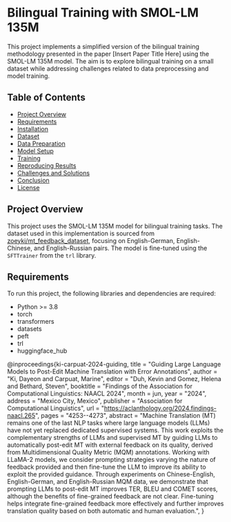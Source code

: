 # Bilingual Training with SMOL-LM 135M

This project implements a simplified version of the bilingual training methodology presented in the paper [Insert Paper Title Here] using the SMOL-LM 135M model. The aim is to explore bilingual training on a small dataset while addressing challenges related to data preprocessing and model training.

## Table of Contents
- [Project Overview](#project-overview)
- [Requirements](#requirements)
- [Installation](#installation)
- [Dataset](#dataset)
- [Data Preparation](#data-preparation)
- [Model Setup](#model-setup)
- [Training](#training)
- [Reproducing Results](#reproducing-results)
- [Challenges and Solutions](#challenges-and-solutions)
- [Conclusion](#conclusion)
- [License](#license)

## Project Overview
This project uses the SMOL-LM 135M model for bilingual training tasks. The dataset used in this implementation is sourced from [zoeyki/mt_feedback_dataset](https://huggingface.co/datasets/zoeyki/mt_feedback_dataset), focusing on English-German, English-Chinese, and English-Russian pairs. The model is fine-tuned using the `SFTTrainer` from the `trl` library.

## Requirements
To run this project, the following libraries and dependencies are required:
- Python >= 3.8
- torch
- transformers
- datasets
- peft
- trl
- huggingface_hub


@inproceedings{ki-carpuat-2024-guiding,
    title = "Guiding Large Language Models to Post-Edit Machine Translation with Error Annotations",
    author = "Ki, Dayeon  and
      Carpuat, Marine",
    editor = "Duh, Kevin  and
      Gomez, Helena  and
      Bethard, Steven",
    booktitle = "Findings of the Association for Computational Linguistics: NAACL 2024",
    month = jun,
    year = "2024",
    address = "Mexico City, Mexico",
    publisher = "Association for Computational Linguistics",
    url = "https://aclanthology.org/2024.findings-naacl.265",
    pages = "4253--4273",
    abstract = "Machine Translation (MT) remains one of the last NLP tasks where large language models (LLMs) have not yet replaced dedicated supervised systems. This work exploits the complementary strengths of LLMs and supervised MT by guiding LLMs to automatically post-edit MT with external feedback on its quality, derived from Multidimensional Quality Metric (MQM) annotations. Working with LLaMA-2 models, we consider prompting strategies varying the nature of feedback provided and then fine-tune the LLM to improve its ability to exploit the provided guidance. Through experiments on Chinese-English, English-German, and English-Russian MQM data, we demonstrate that prompting LLMs to post-edit MT improves TER, BLEU and COMET scores, although the benefits of fine-grained feedback are not clear. Fine-tuning helps integrate fine-grained feedback more effectively and further improves translation quality based on both automatic and human evaluation.",
}

